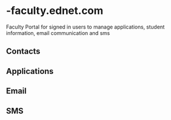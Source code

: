 # <partnerAcronym>-faculty.ednet.com

Faculty Portal for signed in users to manage applications, student information, email communication and sms

## Contacts

## Applications

## Email

## SMS
